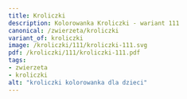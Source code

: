 ```yaml
---
title: Kroliczki
description: Kolorowanka Kroliczki - wariant 111
canonical: /zwierzeta/kroliczki
variant_of: kroliczki
image: /kroliczki/111/kroliczki-111.svg
pdf: /kroliczki/111/kroliczki-111.pdf
tags:
- zwierzeta
- kroliczki
alt: "kroliczki kolorowanka dla dzieci"
---
```

